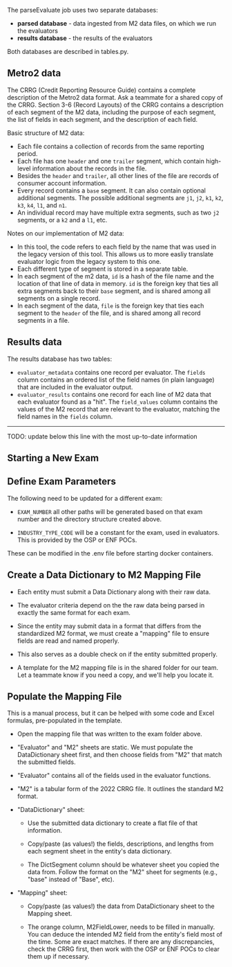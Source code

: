 The parseEvaluate job uses two separate databases:
- **parsed database** - data ingested from M2 data files, on which we run the evaluators
- **results database** - the results of the evaluators

Both databases are described in tables.py.

## Metro2 data

The CRRG (Credit Reporting Resource Guide) contains a complete description of the Metro2 data format.
Ask a teammate for a shared copy of the CRRG.
Section 3-6 (Record Layouts) of the CRRG contains a description of each segment of the M2 data,
including the purpose of each segment, the list of fields in each segment, and the description of each field.

Basic structure of M2 data:
- Each file contains a collection of records from the same reporting period.
- Each file has one `header` and one `trailer` segment, which contain high-level information about the records in the file.
- Besides the `header` and `trailer`, all other lines of the file are records of consumer account information.
- Every record contains a `base` segment. It can also contain optional additional segments. The possible additional segments are `j1`, `j2`, `k1`, `k2`, `k3`, `k4`, `l1`, and `n1`.
- An individual record may have multiple extra segments, such as two `j2` segments, or a `k2` and a `l1`, etc.

Notes on our implementation of M2 data:
- In this tool, the code refers to each field by the name that was used in the legacy version of this tool. This allows us to more easliy translate evaluator logic from the legacy system to this one.
- Each different type of segment is stored in a separate table.
- In each segment of the m2 data, `id` is a hash of the file name and the location of that line of data in memory. `id` is the foreign key that ties all extra segments back to their `base` segment, and is shared among all segments on a single record.
- In each segment of the data, `file` is the foreign key that ties each segment to the `header` of the file, and is shared among all record segments in a file.

## Results data

The results database has two tables:
- `evaluator_metadata` contains one record per evaluator. The `fields` column contains an ordered list of the field names (in plain language) that are included in the evaluator output.
- `evaluator_results` contains one record for each line of M2 data that each evaluator found as a "hit". The `field_values` column contains the values of the M2 record that are relevant to the evaluator, matching the field names in the `fields` column.


---

TODO: update below this line with the most up-to-date information

## Starting a New Exam
## Define Exam Parameters

The following need to be updated for a different exam:

  - `EXAM_NUMBER` all other paths will be generated based on that exam number and the directory structure created above.

  - `INDUSTRY_TYPE_CODE` will be a constant for the exam, used in evaluators. This is provided by the OSP or ENF POCs.

These can be modified in the .env file before starting docker containers.

## Create a Data Dictionary to M2 Mapping File

- Each entity must submit a Data Dictionary along with their raw data.

- The evaluator criteria depend on the the raw data being parsed in exactly the same format for each exam.

- Since the entity may submit data in a format that differs from the standardized M2 format, we must create a "mapping" file to ensure fields are read and named properly.

- This also serves as a double check on if the entity submitted properly.

- A template for the M2 mapping file is in the shared folder for our team. Let a teammate know if you need a copy, and we'll help you locate it.

## Populate the Mapping File

This is a manual process, but it can be helped with some code and Excel formulas, pre-populated in the template.

- Open the mapping file that was written to the exam folder above.

- "Evaluator" and "M2" sheets are static. We must populate the DataDictionary sheet first, and then choose fields from "M2" that match the submitted fields.

- "Evaluator" contains all of the fields used in the evaluator functions.

- "M2" is a tabular form of the 2022 CRRG file. It outlines the standard M2 format.

- "DataDictionary" sheet:

  + Use the submitted data dictionary to create a flat file of that information.

  + Copy/paste (as values!) the fields, descriptions, and lengths from each segment sheet in the entity's data dictionary.

  + The DictSegment column should be whatever sheet you copied the data from. Follow the format on the "M2" sheet for segments (e.g., "base" instead of "Base", etc).

- "Mapping" sheet:

  + Copy/paste (as values!) the data from DataDictionary sheet to the Mapping sheet.

  + The orange column, M2FieldLower, needs to be filled in manually. You can deduce the intended M2 field from the entity's field most of the time. Some are exact matches. If there are any discrepancies, check the CRRG first, then work with the OSP or ENF POCs to clear them up if necessary.
